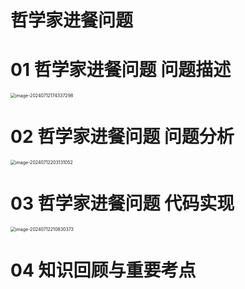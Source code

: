 # 哲学家进餐问题



# 01 哲学家进餐问题 问题描述

<img src="https://cvp.oss-cn-shanghai.aliyuncs.com/picgo/202407121743450.png" alt="image-20240712174337298" style="zoom:50%;" />



# 02 哲学家进餐问题 问题分析

<img src="https://cvp.oss-cn-shanghai.aliyuncs.com/picgo/202407122031257.png" alt="image-20240712203131052" style="zoom:50%;" />



# 03 哲学家进餐问题 代码实现

<img src="https://cvp.oss-cn-shanghai.aliyuncs.com/picgo/202407122108746.png" alt="image-20240712210830373" style="zoom:50%;" />



# 04 知识回顾与重要考点

